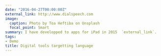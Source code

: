 ```yaml
---
date: "2016-04-27T00:00:00Z"
external_link: http://www.dialspeech.com
image:
  caption: Photo by Toa Heftiba on Unsplash
  focal_point: Smart
summary: I have developped to apps for iPad in 2015  `external_link`.
tags:
- Demo
title: Digital tools targetting language
---
```

